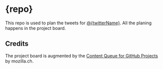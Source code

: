 # {repo}
This repo is used to plan the tweets for [@{twitterName}](https://twitter.com/{twitterName}).
All the planing happens in the project board.

## Credits
The project board is augmented by the [Content Queue for GitHub Projects](https://github.com/mozilla.ch/gh-projects-content-queue) by mozilla.ch.
